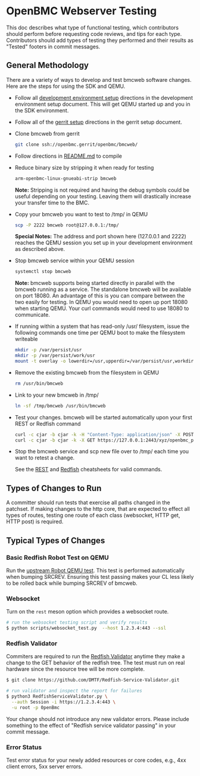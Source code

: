 # OpenBMC Webserver Testing

This doc describes what type of functional testing, which contributors should
perform before requesting code reviews, and tips for each type. Contributors
should add types of testing they performed and their results as "Tested" footers
in commit messages.

## General Methodology

There are a variety of ways to develop and test bmcweb software changes. Here
are the steps for using the SDK and QEMU.

- Follow all
  [development environment setup](https://github.com/openbmc/docs/blob/master/development/dev-environment.md)
  directions in the development environment setup document. This will get QEMU
  started up and you in the SDK environment.
- Follow all of the
  [gerrit setup](https://github.com/openbmc/docs/blob/master/development/gerrit-setup.md)
  directions in the gerrit setup document.
- Clone bmcweb from gerrit

  ```sh
  git clone ssh://openbmc.gerrit/openbmc/bmcweb/
  ```

- Follow directions in
  [README.md](https://github.com/openbmc/bmcweb#configuration) to compile

- Reduce binary size by stripping it when ready for testing

  ```sh
  arm-openbmc-linux-gnueabi-strip bmcweb
  ```

  **Note:** Stripping is not required and having the debug symbols could be
  useful depending on your testing. Leaving them will drastically increase your
  transfer time to the BMC.

- Copy your bmcweb you want to test to /tmp/ in QEMU

  ```sh
  scp -P 2222 bmcweb root@127.0.0.1:/tmp/
  ```

  **Special Notes:** The address and port shown here (127.0.0.1 and 2222)
  reaches the QEMU session you set up in your development environment as
  described above.

- Stop bmcweb service within your QEMU session

  ```sh
  systemctl stop bmcweb
  ```

  **Note:** bmcweb supports being started directly in parallel with the bmcweb
  running as a service. The standalone bmcweb will be available on port 18080.
  An advantage of this is you can compare between the two easily for testing. In
  QEMU you would need to open up port 18080 when starting QEMU. Your curl
  commands would need to use 18080 to communicate.

- If running within a system that has read-only /usr/ filesystem, issue the
  following commands one time per QEMU boot to make the filesystem writeable

  ```sh
  mkdir -p /var/persist/usr
  mkdir -p /var/persist/work/usr
  mount -t overlay -o lowerdir=/usr,upperdir=/var/persist/usr,workdir=/var/persist/work/usr overlay /usr
  ```

- Remove the existing bmcweb from the filesystem in QEMU

  ```sh
  rm /usr/bin/bmcweb
  ```

- Link to your new bmcweb in /tmp/

  ```sh
  ln -sf /tmp/bmcweb /usr/bin/bmcweb
  ```

- Test your changes. bmcweb will be started automatically upon your first REST
  or Redfish command

  ```sh
  curl -c cjar -b cjar -k -H "Content-Type: application/json" -X POST https://127.0.0.1:2443/login -d "{\"data\": [ \"root\", \"0penBmc\" ] }"
  curl -c cjar -b cjar -k -X GET https://127.0.0.1:2443/xyz/openbmc_project/state/bmc0
  ```

- Stop the bmcweb service and scp new file over to /tmp/ each time you want to
  retest a change.

  See the [REST](https://github.com/openbmc/docs/blob/master/REST-cheatsheet.md)
  and
  [Redfish](https://github.com/openbmc/docs/blob/master/REDFISH-cheatsheet.md)
  cheatsheets for valid commands.

## Types of Changes to Run

A committer should run tests that exercise all paths changed in the patchset. If
making changes to the http core, that are expected to effect all types of
routes, testing one route of each class (websocket, HTTP get, HTTP post) is
required.

## Typical Types of Changes

### Basic Redfish Robot Test on QEMU

Run the
[upstream Robot QEMU test](https://github.com/openbmc/openbmc-build-scripts/blob/master/run-qemu-robot-test.sh).
This test is performed automatically when bumping SRCREV. Ensuring this test
passing makes your CL less likely to be rolled back while bumping SRCREV of
bmcweb.

### Websocket

Turn on the `rest` meson option which provides a websocket route.

```bash
# run the websocket testing script and verify results
$ python scripts/websocket_test.py  --host 1.2.3.4:443 --ssl
```

### Redfish Validator

Commiters are required to run the
[Redfish Validator](https://github.com/DMTF/Redfish-Service-Validator.git)
anytime they make a change to the GET behavior of the redfish tree. The test
must run on real hardware since the resource tree will be more complete.

```bash
$ git clone https://github.com/DMTF/Redfish-Service-Validator.git

# run validator and inspect the report for failures
$ python3 RedfishServiceValidator.py \
  --auth Session -i https://1.2.3.4:443 \
  -u root -p 0penBmc
```

Your change should not introduce any new validator errors. Please include
something to the effect of "Redfish service validator passing" in your commit
message.

### Error Status

Test error status for your newly added resources or core codes, e.g., 4xx client
errors, 5xx server errors.
